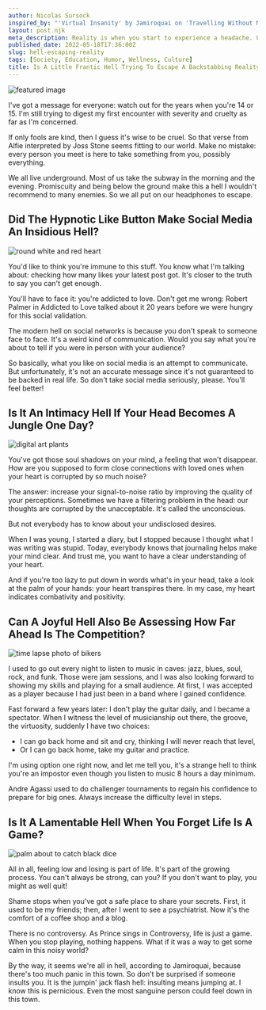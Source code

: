 ```yaml
---
author: Nicolas Sursock
inspired_by: "'Virtual Insanity' by Jamiroquai on 'Travelling Without Moving'"
layout: post.njk
meta_description: Reality is when you start to experience a headache. Unfortunately, our teenagers are prone to this because of cruelty. But not only them!
published_date: 2022-05-18T17:36:00Z
slug: hell-escaping-reality
tags: [Society, Education, Humor, Wellness, Culture]
title: Is A Little Frantic Hell Trying To Escape A Backstabbing Reality?
---
```


![featured image](https://images.unsplash.com/photo-1495996146452-1737b3678c78?ixlib=rb-1.2.1&ixid=MnwxMjA3fDB8MHxwaG90by1wYWdlfHx8fGVufDB8fHx8&auto=format&fit=crop)

I've got a message for everyone: watch out for the years when you're 14 or 15. I'm still trying to digest my first encounter with severity and cruelty as far as I'm concerned.

If only fools are kind, then I guess it's wise to be cruel. So that verse from Alfie interpreted by Joss Stone seems fitting to our world. Make no mistake: every person you meet is here to take something from you, possibly everything.

We all live underground. Most of us take the subway in the morning and the evening. Promiscuity and being below the ground make this a hell I wouldn't recommend to many enemies. So we all put on our headphones to escape.

## Did The Hypnotic Like Button Make Social Media An Insidious Hell?

![round white and red heart](https://images.unsplash.com/photo-1569513586164-80529357ad6f?ixlib=rb-1.2.1&raw_url=true&q=80&fm=jpg&crop=entropy&cs=tinysrgb&ixid=MnwxMjA3fDB8MHxwaG90by1wYWdlfHx8fGVufDB8fHx8&auto=format&fit=crop&q=80&w=800&h=600)

You'd like to think you're immune to this stuff. You know what I'm talking about: checking how many likes your latest post got. It's closer to the truth to say you can't get enough.

You'll have to face it: you're addicted to love. Don't get me wrong: Robert Palmer in Addicted to Love talked about it 20 years before we were hungry for this social validation.

The modern hell on social networks is because you don't speak to someone face to face. It's a weird kind of communication. Would you say what you're about to tell if you were in person with your audience?

So basically, what you like on social media is an attempt to communicate. But unfortunately, it's not an accurate message since it's not guaranteed to be backed in real life. So don't take social media seriously, please. You'll feel better!

## Is It An Intimacy Hell If Your Head Becomes A Jungle One Day?

![digital art plants](https://images.unsplash.com/photo-1528295674080-a70f6cbf4ff0?crop=entropy&cs=tinysrgb&fm=jpg&ixlib=rb-1.2.1&q=80&raw_url=true&ixid=MnwxMjA3fDB8MHxwaG90by1wYWdlfHx8fGVufDB8fHx8&auto=format&fit=crop&q=80&w=800&h=600)

You've got those soul shadows on your mind, a feeling that won't disappear. How are you supposed to form close connections with loved ones when your heart is corrupted by so much noise?

The answer: increase your signal-to-noise ratio by improving the quality of your perceptions. Sometimes we have a filtering problem in the head: our thoughts are corrupted by the unacceptable. It's called the unconscious.

But not everybody has to know about your undisclosed desires.

When I was young, I started a diary, but I stopped because I thought what I was writing was stupid. Today, everybody knows that journaling helps make your mind clear. And trust me, you want to have a clear understanding of your heart.

And if you're too lazy to put down in words what's in your head, take a look at the palm of your hands: your heart transpires there. In my case, my heart indicates combativity and positivity.

## Can A Joyful Hell Also Be Assessing How Far Ahead Is The Competition?

![time lapse photo of bikers](https://images.unsplash.com/photo-1499871435582-a1d4ff236842?crop=entropy&cs=tinysrgb&fm=jpg&ixlib=rb-1.2.1&q=80&raw_url=true&ixid=MnwxMjA3fDB8MHxwaG90by1wYWdlfHx8fGVufDB8fHx8&auto=format&fit=crop&q=80&w=800&h=600)

I used to go out every night to listen to music in caves: jazz, blues, soul, rock, and funk. Those were jam sessions, and I was also looking forward to showing my skills and playing for a small audience. At first, I was accepted as a player because I had just been in a band where I gained confidence.

Fast forward a few years later: I don't play the guitar daily, and I became a spectator. When I witness the level of musicianship out there, the groove, the virtuosity, suddenly I have two choices:
 - I can go back home and sit and cry, thinking I will never reach that level,
 - Or I can go back home, take my guitar and practice.

I'm using option one right now, and let me tell you, it's a strange hell to think you're an impostor even though you listen to music 8 hours a day minimum.

Andre Agassi used to do challenger tournaments to regain his confidence to prepare for big ones. Always increase the difficulty level in steps.

## Is It A Lamentable Hell When You Forget Life Is A Game?

![palm about to catch black dice](https://images.unsplash.com/photo-1553481187-be93c21490a9?ixlib=rb-1.2.1&ixid=MnwxMjA3fDB8MHxwaG90by1wYWdlfHx8fGVufDB8fHx8&auto=format&fit=crop&w=2340&q=80&w=800&h=600)

All in all, feeling low and losing is part of life. It's part of the growing process. You can't always be strong, can you? If you don't want to play, you might as well quit!

Shame stops when you've got a safe place to share your secrets. First, it used to be my friends; then, after I went to see a psychiatrist. Now it's the comfort of a coffee shop and a blog.

There is no controversy. As Prince sings in Controversy, life is just a game. When you stop playing, nothing happens. What if it was a way to get some calm in this noisy world?

By the way, it seems we're all in hell, according to Jamiroquai, because there's too much panic in this town. So don't be surprised if someone insults you. It is the jumpin' jack flash hell: insulting means jumping at. I know this is pernicious. Even the most sanguine person could feel down in this town. 